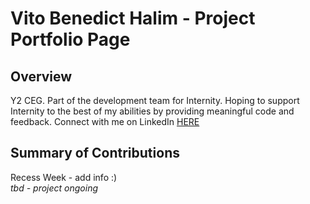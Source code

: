 # Vito Benedict Halim - Project Portfolio Page

## Overview
Y2 CEG. Part of the development team for Internity. Hoping to support Internity to the best of my abilities by providing meaningful code and feedback.
Connect with me on LinkedIn [HERE](https://www.linkedin.com/in/vito-benedict-halim-832775308/)
## Summary of Contributions
Recess Week - add info :)</br>
*tbd - project ongoing*
